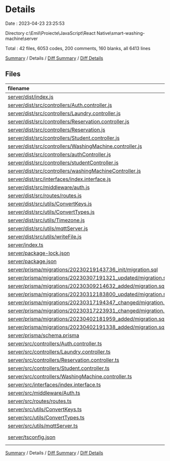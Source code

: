 # Details

Date : 2023-04-23 23:25:53

Directory c:\\Emil\\Proiecte\\JavaScript\\React Native\\smart-washing-machine\\server

Total : 42 files,  6053 codes, 200 comments, 160 blanks, all 6413 lines

[Summary](results.md) / Details / [Diff Summary](diff.md) / [Diff Details](diff-details.md)

## Files
| filename | language | code | comment | blank | total |
| :--- | :--- | ---: | ---: | ---: | ---: |
| [server/dist/index.js](/server/dist/index.js) | JavaScript | 44 | 2 | 0 | 46 |
| [server/dist/src/controllers/Auth.controller.js](/server/dist/src/controllers/Auth.controller.js) | JavaScript | 45 | 1 | 0 | 46 |
| [server/dist/src/controllers/Laundry.controller.js](/server/dist/src/controllers/Laundry.controller.js) | JavaScript | 25 | 1 | 0 | 26 |
| [server/dist/src/controllers/Reservation.controller.js](/server/dist/src/controllers/Reservation.controller.js) | JavaScript | 108 | 7 | 0 | 115 |
| [server/dist/src/controllers/Reservation.js](/server/dist/src/controllers/Reservation.js) | JavaScript | 1 | 0 | 1 | 2 |
| [server/dist/src/controllers/Student.controller.js](/server/dist/src/controllers/Student.controller.js) | JavaScript | 24 | 1 | 0 | 25 |
| [server/dist/src/controllers/WashingMachine.controller.js](/server/dist/src/controllers/WashingMachine.controller.js) | JavaScript | 59 | 1 | 0 | 60 |
| [server/dist/src/controllers/authController.js](/server/dist/src/controllers/authController.js) | JavaScript | 46 | 0 | 1 | 47 |
| [server/dist/src/controllers/studentController.js](/server/dist/src/controllers/studentController.js) | JavaScript | 25 | 0 | 1 | 26 |
| [server/dist/src/controllers/washingMachineController.js](/server/dist/src/controllers/washingMachineController.js) | JavaScript | 33 | 0 | 1 | 34 |
| [server/dist/src/interfaces/index.interface.js](/server/dist/src/interfaces/index.interface.js) | JavaScript | 2 | 1 | 0 | 3 |
| [server/dist/src/middleware/auth.js](/server/dist/src/middleware/auth.js) | JavaScript | 48 | 1 | 0 | 49 |
| [server/dist/src/routes/routes.js](/server/dist/src/routes/routes.js) | JavaScript | 24 | 1 | 0 | 25 |
| [server/dist/src/utils/ConvertKeys.js](/server/dist/src/utils/ConvertKeys.js) | JavaScript | 21 | 1 | 0 | 22 |
| [server/dist/src/utils/ConvertTypes.js](/server/dist/src/utils/ConvertTypes.js) | JavaScript | 11 | 1 | 0 | 12 |
| [server/dist/src/utils/Timezone.js](/server/dist/src/utils/Timezone.js) | JavaScript | 13 | 1 | 0 | 14 |
| [server/dist/src/utils/mqttServer.js](/server/dist/src/utils/mqttServer.js) | JavaScript | 44 | 6 | 0 | 50 |
| [server/dist/src/utils/writeFile.js](/server/dist/src/utils/writeFile.js) | JavaScript | 1 | 0 | 1 | 2 |
| [server/index.ts](/server/index.ts) | TypeScript | 30 | 1 | 11 | 42 |
| [server/package-lock.json](/server/package-lock.json) | JSON | 4,768 | 0 | 1 | 4,769 |
| [server/package.json](/server/package.json) | JSON | 41 | 0 | 1 | 42 |
| [server/prisma/migrations/20230219143736_init/migration.sql](/server/prisma/migrations/20230219143736_init/migration.sql) | SQL | 5 | 1 | 2 | 8 |
| [server/prisma/migrations/20230307191321_updated/migration.sql](/server/prisma/migrations/20230307191321_updated/migration.sql) | SQL | 97 | 33 | 31 | 161 |
| [server/prisma/migrations/20230309214632_added/migration.sql](/server/prisma/migrations/20230309214632_added/migration.sql) | SQL | 3 | 10 | 3 | 16 |
| [server/prisma/migrations/20230312183800_updated/migration.sql](/server/prisma/migrations/20230312183800_updated/migration.sql) | SQL | 2 | 8 | 2 | 12 |
| [server/prisma/migrations/20230317194347_changed/migration.sql](/server/prisma/migrations/20230317194347_changed/migration.sql) | SQL | 7 | 7 | 1 | 15 |
| [server/prisma/migrations/20230317223931_changed/migration.sql](/server/prisma/migrations/20230317223931_changed/migration.sql) | SQL | 6 | 13 | 3 | 22 |
| [server/prisma/migrations/20230402181959_added/migration.sql](/server/prisma/migrations/20230402181959_added/migration.sql) | SQL | 15 | 5 | 6 | 26 |
| [server/prisma/migrations/20230402191338_added/migration.sql](/server/prisma/migrations/20230402191338_added/migration.sql) | SQL | 1 | 1 | 1 | 3 |
| [server/prisma/schema.prisma](/server/prisma/schema.prisma) | Prisma | 133 | 2 | 17 | 152 |
| [server/src/controllers/Auth.controller.ts](/server/src/controllers/Auth.controller.ts) | TypeScript | 36 | 0 | 7 | 43 |
| [server/src/controllers/Laundry.controller.ts](/server/src/controllers/Laundry.controller.ts) | TypeScript | 12 | 0 | 3 | 15 |
| [server/src/controllers/Reservation.controller.ts](/server/src/controllers/Reservation.controller.ts) | TypeScript | 93 | 6 | 20 | 119 |
| [server/src/controllers/Student.controller.ts](/server/src/controllers/Student.controller.ts) | TypeScript | 17 | 0 | 4 | 21 |
| [server/src/controllers/WashingMachine.controller.ts](/server/src/controllers/WashingMachine.controller.ts) | TypeScript | 56 | 0 | 7 | 63 |
| [server/src/interfaces/index.interface.ts](/server/src/interfaces/index.interface.ts) | TypeScript | 18 | 0 | 2 | 20 |
| [server/src/middleware/Auth.ts](/server/src/middleware/Auth.ts) | TypeScript | 48 | 0 | 4 | 52 |
| [server/src/routes/routes.ts](/server/src/routes/routes.ts) | TypeScript | 19 | 0 | 2 | 21 |
| [server/src/utils/ConvertKeys.ts](/server/src/utils/ConvertKeys.ts) | TypeScript | 12 | 0 | 3 | 15 |
| [server/src/utils/ConvertTypes.ts](/server/src/utils/ConvertTypes.ts) | TypeScript | 8 | 0 | 2 | 10 |
| [server/src/utils/mqttServer.ts](/server/src/utils/mqttServer.ts) | TypeScript | 40 | 5 | 13 | 58 |
| [server/tsconfig.json](/server/tsconfig.json) | JSON with Comments | 12 | 83 | 9 | 104 |

[Summary](results.md) / Details / [Diff Summary](diff.md) / [Diff Details](diff-details.md)